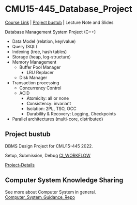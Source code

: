 # CMU15-445_Database_Project

[Course Link](https://15445.courses.cs.cmu.edu/fall2021/assignments.html) | [Project bustub](https://github.com/cmu-db/bustub) | Lecture Note and Slides

Database Management System Project (C++)

- Data Model (relation, key/value)
- Query (SQL)
- Indexing (tree, hash tables)
- Storage (heap, log-structure)
- Memory Management
  - Buffer Pool Manager
    - LRU Replacer
  - Disk Manager
- Transaction processing
  - Concurrency Control
  - ACID
    - Atomicity: all or none
    - Consistency: invariant
    - Isolation: 2PL, TSO, OCC
    - Durability & Recovery: Logging, Checkpoints
- Parallel architectures (multi-core, distributed)

## Project bustub

DBMS Design Project for CMU15-445 2022.

Setup, Submission, Debug  [CI_WORKFLOW](./CI_WORKFLOW.md)

[Project-Details](/Doc/Project.md)

## Computer System Knowledge Sharing

See more about Computer System in general. [Computer_System_Guidance_Repo](https://github.com/PeterHUistyping/Computer_System_Guidance)
